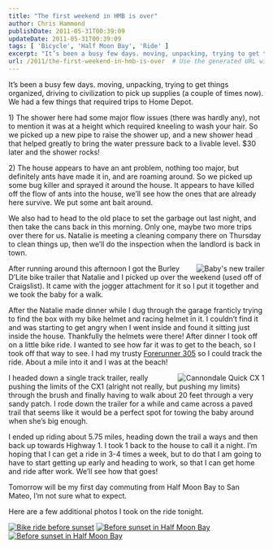 ```yaml
---
title: "The first weekend in HMB is over"
author: Chris Hammond
publishDate: 2011-05-31T00:39:09
updateDate: 2011-05-31T00:39:09
tags: [ 'Bicycle', 'Half Moon Bay', 'Ride' ]
excerpt: "It’s been a busy few days. moving, unpacking, trying to get things organized, driving to civilization to pick up supplies (a couple of times now). We had a few things that required trips to Home Depot.  1) The shower here had some major flow issues (there was hardly any), not to mention it was at a height which required kneeling to wash your hair. So we picked up a new pipe to raise the shower up, and a new shower head that helped greatly to bring the water pressure back to a livable level. $30 later and the shower rocks!  2) The house appears to have an ant problem, nothing too major, but definitely ants have made it in, and are roaming around. So we picked up some bug killer and sprayed it around the house. It appears to have killed off the flow of ants into the house, we’ll see how the ones that are already here survive. We put some ant bait around.  We also had to head to the old place to set the garbage out last night, and then take the cans back in this morning. Only one, maybe two more trips over there for us. Natalie is meeting a cleaning company there on Thursday to clean things up, then we’ll do the inspection when the landlord is back in town.  After running around this afternoon I got the Burley D’Lite bike trailer that Natalie and I picked up over the weekend (used off of Craigslist). It came with the jogger attachment for it so I put it together and we took the baby for a walk.  After the Natalie made dinner while I dug through the garage franticly trying to find the box with my bike helmet and racing helmet in it. I couldn’t find it and was starting to get angry when I went inside and found it sitting just inside the house. Thankfully the helmets were there! After dinner I took off on a little bike ride. I wanted to see how far it was to get to the beach, so I took off that way to see. I had my trusty Forerunner 305 so I could track the ride. About a mile into it and I was at the beach!  I headed down a single track trailer, really pushing the limits of the CX1 (alright not really, but pushing my limits) through the brush and finally having to walk about 20 feet through a very sandy patch. I rode down the trailer for a while and came across a paved trail that seems like it would be a perfect spot for towing the baby around when she’s big enough.  I ended up riding about 5.75 miles, heading down the trail a ways and then back up towards Highway 1. I took 1 back to the house to call it a night. I’m hoping that I can get a ride in 3-4 times a week, but to do that I am going to have to start getting up early and heading to work, so that I can get home and ride after work. We’ll see how that goes!  Tomorrow will be my first day commuting from Half Moon Bay to San Mateo, I’m not sure what to expect.  Here are a few additional photos I took on the ride tonight.  &#160;&#160;"
url: /2011/the-first-weekend-in-hmb-is-over  # Use the generated URL with year
---
```

<p>It’s been a busy few days. moving, unpacking, trying to get things organized, driving to civilization to pick up supplies (a couple of times now). We had a few things that required trips to Home Depot.</p>  <p>1) The shower here had some major flow issues (there was hardly any), not to mention it was at a height which required kneeling to wash your hair. So we picked up a new pipe to raise the shower up, and a new shower head that helped greatly to bring the water pressure back to a livable level. $30 later and the shower rocks!</p>  <p>2) The house appears to have an ant problem, nothing too major, but definitely ants have made it in, and are roaming around. So we picked up some bug killer and sprayed it around the house. It appears to have killed off the flow of ants into the house, we’ll see how the ones that are already here survive. We put some ant bait around.</p>  <p>We also had to head to the old place to set the garbage out last night, and then take the cans back in this morning. Only one, maybe two more trips over there for us. Natalie is meeting a cleaning company there on Thursday to clean things up, then we’ll do the inspection when the landlord is back in town.</p>  <p><a title="Baby&#39;s new trailer" href="https://www.flickr.com/photos/17726343@N00/5779157579/"><img border="0" alt="Baby&#39;s new trailer" align="right" src="https://static.flickr.com/3067/5779157579_bf2f753a99_t.jpg" /></a>After running around this afternoon I got the Burley D’Lite bike trailer that Natalie and I picked up over the weekend (used off of Craigslist). It came with the jogger attachment for it so I put it together and we took the baby for a walk.</p>  <p>After the Natalie made dinner while I dug through the garage franticly trying to find the box with my bike helmet and racing helmet in it. I couldn’t find it and was starting to get angry when I went inside and found it sitting just inside the house. Thankfully the helmets were there! After dinner I took off on a little bike ride. I wanted to see how far it was to get to the beach, so I took off that way to see. I had my trusty <a href="https://www.amazon.com/gp/product/B000CSWCQA/ref=as_li_ss_tl?ie=UTF8&amp;tag=chrishammondc-20&amp;linkCode=as2&amp;camp=217145&amp;creative=399349&amp;creativeASIN=B000CSWCQA" target="_blank">Forerunner 305</a> so I could track the ride. About a mile into it and I was at the beach!</p>  <p><a title="Cannondale Quick CX 1" href="https://www.flickr.com/photos/17726343@N00/5779158497/"><img border="0" alt="Cannondale Quick CX 1" align="right" src="https://static.flickr.com/2550/5779158497_e89228491f_t.jpg" /></a>I headed down a single track trailer, really pushing the limits of the CX1 (alright not really, but pushing my limits) through the brush and finally having to walk about 20 feet through a very sandy patch. I rode down the trailer for a while and came across a paved trail that seems like it would be a perfect spot for towing the baby around when she’s big enough.</p>  <p>I ended up riding about 5.75 miles, heading down the trail a ways and then back up towards Highway 1. I took 1 back to the house to call it a night. I’m hoping that I can get a ride in 3-4 times a week, but to do that I am going to have to start getting up early and heading to work, so that I can get home and ride after work. We’ll see how that goes!</p>  <p>Tomorrow will be my first day commuting from Half Moon Bay to San Mateo, I’m not sure what to expect.</p>  <p>Here are a few additional photos I took on the ride tonight.</p>  <p><a title="Bike ride before sunset" href="https://www.flickr.com/photos/17726343@N00/5779160965/"><img border="0" alt="Bike ride before sunset" src="https://static.flickr.com/5262/5779160965_4f22ea9b0f_t.jpg" /></a>&#160;<a title="Before sunset in Half Moon Bay" href="https://www.flickr.com/photos/17726343@N00/5779705184/"><img border="0" alt="Before sunset in Half Moon Bay" src="https://static.flickr.com/5264/5779705184_84baf333c3_t.jpg" /></a>&#160;<a title="Before sunset in Half Moon Bay" href="https://www.flickr.com/photos/17726343@N00/5779704244/"><img border="0" alt="Before sunset in Half Moon Bay" src="https://static.flickr.com/5025/5779704244_9ba3a8885a_t.jpg" /></a></p>
